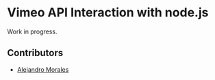 # Vimeo API Interaction with node.js

Work in progress.

## Contributors

* [Alejandro Morales](http://alejandromorales.co.cc)
